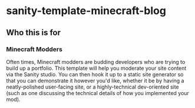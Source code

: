 # sanity-template-minecraft-blog

## Who this is for

### Minecraft Modders

Often times, Minecraft modders are budding developers who are trying to build up a portfolio. This template will help you moderate your site content via the Sanity studio. You can then hook it up to a static site generator so that you can demonstrate it however you'd like, whether it be by having a neatly-polished user-facing site, or a highly-technical dev-oriented site (such as one discussing the technical details of how you implemented your mod).
